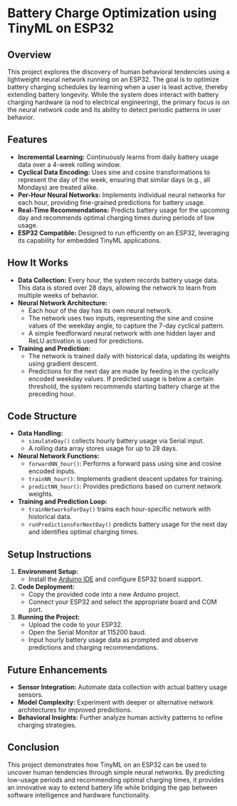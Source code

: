 # Battery Charge Optimization using TinyML on ESP32

## Overview
This project explores the discovery of human behavioral tendencies using a lightweight neural network running on an ESP32. The goal is to optimize battery charging schedules by learning when a user is least active, thereby extending battery longevity. While the system does interact with battery charging hardware (a nod to electrical engineering), the primary focus is on the neural network code and its ability to detect periodic patterns in user behavior.

## Features
- **Incremental Learning:** Continuously learns from daily battery usage data over a 4-week rolling window.
- **Cyclical Data Encoding:** Uses sine and cosine transformations to represent the day of the week, ensuring that similar days (e.g., all Mondays) are treated alike.
- **Per-Hour Neural Networks:** Implements individual neural networks for each hour, providing fine-grained predictions for battery usage.
- **Real-Time Recommendations:** Predicts battery usage for the upcoming day and recommends optimal charging times during periods of low usage.
- **ESP32 Compatible:** Designed to run efficiently on an ESP32, leveraging its capability for embedded TinyML applications.

## How It Works
- **Data Collection:** Every hour, the system records battery usage data. This data is stored over 28 days, allowing the network to learn from multiple weeks of behavior.
- **Neural Network Architecture:**  
  - Each hour of the day has its own neural network.
  - The network uses two inputs, representing the sine and cosine values of the weekday angle, to capture the 7-day cyclical pattern.
  - A simple feedforward neural network with one hidden layer and ReLU activation is used for predictions.
- **Training and Prediction:**  
  - The network is trained daily with historical data, updating its weights using gradient descent.
  - Predictions for the next day are made by feeding in the cyclically encoded weekday values. If predicted usage is below a certain threshold, the system recommends starting battery charge at the preceding hour.

## Code Structure
- **Data Handling:**  
  - `simulateDay()` collects hourly battery usage via Serial input.
  - A rolling data array stores usage for up to 28 days.
- **Neural Network Functions:**  
  - `forwardNN_hour()`: Performs a forward pass using sine and cosine encoded inputs.
  - `trainNN_hour()`: Implements gradient descent updates for training.
  - `predictNN_hour()`: Provides predictions based on current network weights.
- **Training and Prediction Loop:**  
  - `trainNetworksForDay()` trains each hour-specific network with historical data.
  - `runPredictionsForNextDay()` predicts battery usage for the next day and identifies optimal charging times.

## Setup Instructions
1. **Environment Setup:**  
   - Install the [Arduino IDE](https://www.arduino.cc/en/software) and configure ESP32 board support.
2. **Code Deployment:**  
   - Copy the provided code into a new Arduino project.
   - Connect your ESP32 and select the appropriate board and COM port.
3. **Running the Project:**  
   - Upload the code to your ESP32.
   - Open the Serial Monitor at 115200 baud.
   - Input hourly battery usage data as prompted and observe predictions and charging recommendations.

## Future Enhancements
- **Sensor Integration:** Automate data collection with actual battery usage sensors.
- **Model Complexity:** Experiment with deeper or alternative network architectures for improved predictions.
- **Behavioral Insights:** Further analyze human activity patterns to refine charging strategies.

## Conclusion
This project demonstrates how TinyML on an ESP32 can be used to uncover human tendencies through simple neural networks. By predicting low-usage periods and recommending optimal charging times, it provides an innovative way to extend battery life while bridging the gap between software intelligence and hardware functionality.
